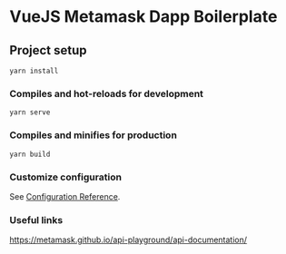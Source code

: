 # VueJS Metamask Dapp Boilerplate
## Project setup
```
yarn install
```

### Compiles and hot-reloads for development
```
yarn serve
```

### Compiles and minifies for production
```
yarn build
```

### Customize configuration
See [Configuration Reference](https://cli.vuejs.org/config/).


### Useful links
https://metamask.github.io/api-playground/api-documentation/
